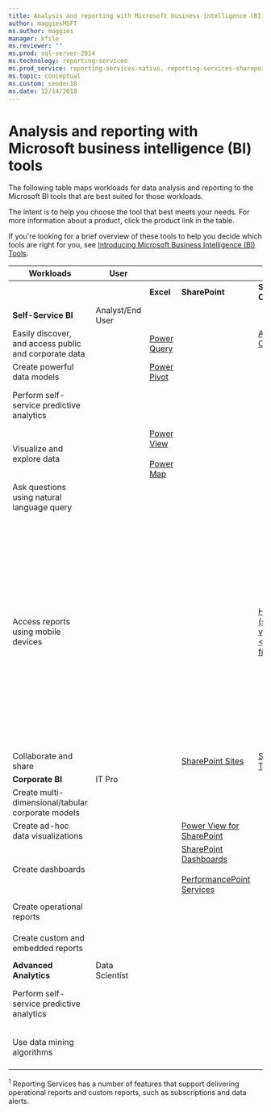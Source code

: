 ```yaml
---
title: Analysis and reporting with Microsoft business intelligence (BI) tools
author: maggiesMSFT
ms.author: maggies
manager: kfile
ms.reviewer: ""
ms.prod: sql-server-2014
ms.technology: reporting-services
ms.prod_service: reporting-services-native, reporting-services-sharepoint 
ms.topic: conceptual
ms.custom: seodec18
ms.date: 12/14/2018
---
```

# Analysis and reporting with Microsoft business intelligence (BI) tools

  The following table maps workloads for data analysis and reporting to the Microsoft BI tools that are best suited for those workloads.  
  
 The intent is to help you choose the tool that best meets your needs. For more information about a product, click the product link in the table.  
  
 If you're looking for a brief overview of these tools to help you decide which tools are right for you, see [Introducing Microsoft Business Intelligence (BI) Tools](https://www.digitalvidya.com/blog/introduction-to-microsoft-power-bi/).  
  
|Workloads|User|||BI Tools|||  
|---------------|----------|-|-|--------------|-|-|  
|||**Excel**|**SharePoint**|**SharePoint Online**|**Power BI**|**SQL Server**|  
|**Self-Service BI**|Analyst/End User||||||  
|Easily discover, and access public and corporate data||[Power Query](https://go.microsoft.com/fwlink/p/?LinkId=391845)||[Azure Data Catalog](https://azure.microsoft.com/services/data-catalog/)<br /><br />||  
|Create powerful data models||[Power Pivot](https://support.office.com/article/power-pivot-overview-and-learning-f9001958-7901-4caa-ad80-028a6d2432ed?ui=en-US&rs=en-US&ad=US)|||[Power BI Desktop](https://powerbi.microsoft.com/documentation/powerbi-desktop-get-the-desktop/)||  
|Perform self-service predictive analytics||||||[Data Mining Add-Ins for Excel](../analysis-services/data-mining-client-for-excel-sql-server-data-mining-add-ins.md)|  
|Visualize and explore data||[Power View](https://go.microsoft.com/fwlink/p/?LinkId=391847)<br /><br /> [Power Map](https://go.microsoft.com/fwlink/p/?LinkId=391848)|||||  
|Ask questions using natural language query|||||[Q & A](https://docs.microsoft.com/power-bi/consumer/end-user-q-and-a)||  
|Access reports using mobile devices||||[HTML 5 (supports viewing <10-MB files)](https://go.microsoft.com/fwlink/p/?LinkId=391853)|[HTML 5 (supports viewing <250 MB)](https://go.microsoft.com/fwlink/p/?LinkId=391854)<br /><br /> [Power BI mobile app on iOS devices](https://docs.microsoft.com/power-bi/consumer/mobile/mobile-iphone-app-get-started)<br /><br /> [Power BI mobile app on Android devices](https://docs.microsoft.com/power-bi/consumer/mobile/mobile-android-app-get-started) <br /><br />[Power BI mobile app for Windows 10](https://docs.microsoft.com/power-bi/consumer/mobile/mobile-windows-10-phone-app-get-started)||  
|Collaborate and share|||[SharePoint Sites](https://go.microsoft.com/fwlink/p/?LinkId=391849)|[SharePoint Team Sites](https://go.microsoft.com/fwlink/p/?LinkId=391850)|[Power BI Sites](https://docs.microsoft.com/power-bi/service-how-to-collaborate-distribute-dashboards-reports)||  
|**Corporate BI**|IT Pro||||||  
|Create multi-dimensional/tabular corporate models||||||[Analysis Services](https://docs.microsoft.com/analysis-services/analysis-services-overview)|  
|Create ad-hoc data visualizations|||[Power View for SharePoint](https://go.microsoft.com/fwlink/p/?LinkId=391858)||||  
|Create dashboards|||[SharePoint Dashboards](https://go.microsoft.com/fwlink/p/?LinkId=391859)<br /><br /> [PerformancePoint Services](https://technet.microsoft.com/library/ee424392.aspx)||||  
|Create operational reports||||||<sup>1</sup> [Reporting Services](create-deploy-and-manage-mobile-and-paginated-reports.md)|  
|Create custom and embedded reports||||||<sup>1</sup> [Reporting Services](create-deploy-and-manage-mobile-and-paginated-reports.md)|  
|**Advanced Analytics**|Data Scientist||||||  
|Perform self-service predictive analytics||||||[Data Mining Add-Ins for Excel](https://msdn.microsoft.com/library/dn282385\(v=sql.120\).aspx)|  
|Use data mining algorithms||||||[Data Mining in Analysis Services](https://technet.microsoft.com/library/bb510516\(v=sql.120\).aspx)|  
  
 <sup>1</sup> Reporting Services has a number of features that support delivering operational reports and custom reports, such as subscriptions and data alerts.